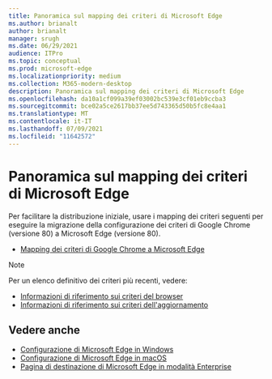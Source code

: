 ```yaml
---
title: Panoramica sul mapping dei criteri di Microsoft Edge
ms.author: brianalt
author: brianalt
manager: srugh
ms.date: 06/29/2021
audience: ITPro
ms.topic: conceptual
ms.prod: microsoft-edge
ms.localizationpriority: medium
ms.collection: M365-modern-desktop
description: Panoramica sul mapping dei criteri di Microsoft Edge
ms.openlocfilehash: da10a1cf099a39ef03002bc539e3cf01eb9ccba3
ms.sourcegitcommit: bce02a5ce2617bb37ee5d743365d50b5fc8e4aa1
ms.translationtype: MT
ms.contentlocale: it-IT
ms.lasthandoff: 07/09/2021
ms.locfileid: "11642572"
---
```

# <a name="microsoft-edge-policy-mapping-overview"></a>Panoramica sul mapping dei criteri di Microsoft Edge

Per facilitare la distribuzione iniziale, usare i mapping dei criteri seguenti per eseguire la migrazione della configurazione dei criteri di Google Chrome (versione 80) a Microsoft Edge (versione 80).

- [Mapping dei criteri di Google Chrome a Microsoft Edge](microsoft-edge-policy-map-chrome-to-newedge.md)

> [!NOTE]
> Per un elenco definitivo dei criteri più recenti, vedere:
> - [Informazioni di riferimento sui criteri del browser](microsoft-edge-policies.md)
> - [Informazioni di riferimento sui criteri dell'aggiornamento](microsoft-edge-update-policies.md)

## <a name="see-also"></a>Vedere anche
- [Configurazione di Microsoft Edge in Windows](configure-microsoft-edge.md)
- [Configurazione di Microsoft Edge in macOS](configure-microsoft-edge-on-mac.md)
- [Pagina di destinazione di Microsoft Edge in modalità Enterprise](https://aka.ms/EdgeEnterprise)
